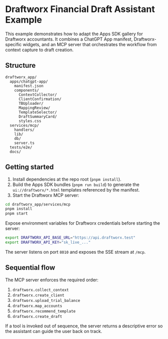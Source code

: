 # Draftworx Financial Draft Assistant Example

This example demonstrates how to adapt the Apps SDK gallery for Draftworx accountants. It combines a ChatGPT App manifest, Draftworx-specific widgets, and an MCP server that orchestrates the workflow from context capture to draft creation.

## Structure

```
draftworx_app/
  apps/chatgpt-app/
    manifest.json
    components/
      ContextCollector/
      ClientConfirmation/
      TBUploader/
      MappingReview/
      TemplateSelector/
      DraftSummaryCard/
      styles.css
  services/mcp/
    handlers/
    lib/
    db/
    server.ts
  tests/e2e/
  docs/
```

## Getting started

1. Install dependencies at the repo root (`pnpm install`).
2. Build the Apps SDK bundles (`pnpm run build`) to generate the `ui://draftworx/*.html` templates referenced by the manifest.
3. Start the Draftworx MCP server:

```bash
cd draftworx_app/services/mcp
pnpm install
pnpm start
```

Expose environment variables for Draftworx credentials before starting the server:

```bash
export DRAFTWORX_API_BASE_URL="https://api.draftworx.test"
export DRAFTWORX_API_KEY="sk_live_..."
```

The server listens on port `8010` and exposes the SSE stream at `/mcp`.

## Sequential flow

The MCP server enforces the required order:

1. `draftworx.collect_context`
2. `draftworx.create_client`
3. `draftworx.upload_trial_balance`
4. `draftworx.map_accounts`
5. `draftworx.recommend_template`
6. `draftworx.create_draft`

If a tool is invoked out of sequence, the server returns a descriptive error so the assistant can guide the user back on track.

